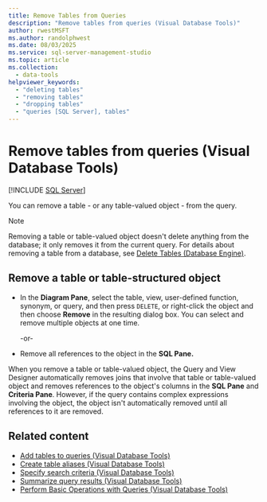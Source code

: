 ```yaml
---
title: Remove Tables from Queries
description: "Remove tables from queries (Visual Database Tools)"
author: rwestMSFT
ms.author: randolphwest
ms.date: 08/03/2025
ms.service: sql-server-management-studio
ms.topic: article
ms.collection:
  - data-tools
helpviewer_keywords:
  - "deleting tables"
  - "removing tables"
  - "dropping tables"
  - "queries [SQL Server], tables"
---
```

# Remove tables from queries (Visual Database Tools)

[!INCLUDE [SQL Server](../includes/applies-to-version/sqlserver.md)]

You can remove a table - or any table-valued object - from the query.

> [!NOTE]  
> Removing a table or table-valued object doesn't delete anything from the database; it only removes it from the current query. For details about removing a table from a database, see [Delete Tables (Database Engine)](/sql/relational-databases/tables/delete-tables-database-engine).

## Remove a table or table-structured object

- In the **Diagram Pane**, select the table, view, user-defined function, synonym, or query, and then press `DELETE`, or right-click the object and then choose **Remove** in the resulting dialog box. You can select and remove multiple objects at one time.

  -or-

- Remove all references to the object in the **SQL Pane.**

When you remove a table or table-valued object, the Query and View Designer automatically removes joins that involve that table or table-valued object and removes references to the object's columns in the **SQL Pane** and **Criteria Pane**. However, if the query contains complex expressions involving the object, the object isn't automatically removed until all references to it are removed.

## Related content

- [Add tables to queries (Visual Database Tools)](add-tables-to-queries-visual-database-tools.md)
- [Create table aliases (Visual Database Tools)](create-table-aliases-visual-database-tools.md)
- [Specify search criteria (Visual Database Tools)](specify-search-criteria-visual-database-tools.md)
- [Summarize query results (Visual Database Tools)](summarize-query-results-visual-database-tools.md)
- [Perform Basic Operations with Queries (Visual Database Tools)](perform-basic-operations-with-queries-visual-database-tools.md)
